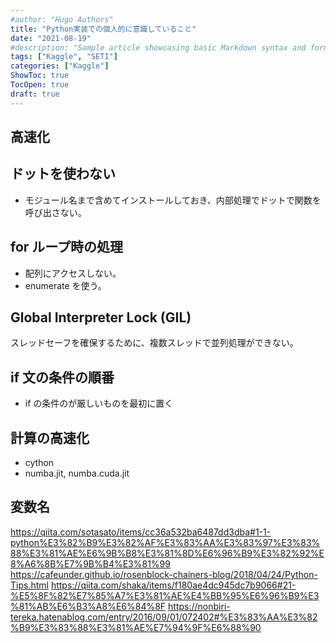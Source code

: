 ```yaml
---
#author: "Hugo Authors"
title: "Python実装での個人的に意識していること"
date: "2021-08-19"
#description: "Sample article showcasing basic Markdown syntax and formatting for HTML elements."
tags: ["Kaggle", "SETI"]
categories: ["Kaggle"]
ShowToc: true
TocOpen: true
draft: true
---
```


## 高速化

## ドットを使わない

- モジュール名まで含めてインストールしておき、内部処理でドットで関数を呼び出さない。

## for ループ時の処理

- 配列にアクセスしない。
- enumerate を使う。

## Global Interpreter Lock (GIL)

スレッドセーフを確保するために、複数スレッドで並列処理ができない。

## if 文の条件の順番

- if の条件のが厳しいものを最初に置く

## 計算の高速化

- cython
- numba.jit, numba.cuda.jit

## 変数名

https://qiita.com/sotasato/items/cc36a532ba6487dd3dba#1-1-python%E3%82%B9%E3%82%AF%E3%83%AA%E3%83%97%E3%83%88%E3%81%AE%E6%9B%B8%E3%81%8D%E6%96%B9%E3%82%92%E8%A6%8B%E7%9B%B4%E3%81%99
https://cafeunder.github.io/rosenblock-chainers-blog/2018/04/24/Python-Tips.html
https://qiita.com/shaka/items/f180ae4dc945dc7b9066#21-%E5%8F%82%E7%85%A7%E3%81%AE%E4%BB%95%E6%96%B9%E3%81%AB%E6%B3%A8%E6%84%8F
https://nonbiri-tereka.hatenablog.com/entry/2016/09/01/072402#%E3%83%AA%E3%82%B9%E3%83%88%E3%81%AE%E7%94%9F%E6%88%90
